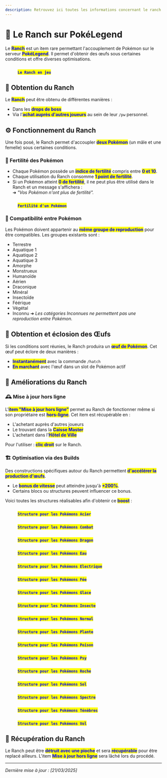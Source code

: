 ```yaml
---
description: Retrouvez ici toutes les informations concernant le ranch
---
```


# 🏡 Le Ranch sur PokéLegend

Le <mark style="color:blue;">**Ranch**</mark> est un item rare permettant l'accouplement de Pokémon sur le serveur <mark style="color:blue;">**PokéLegend**</mark>. Il permet d'obtenir des œufs sous certaines conditions et offre diverses optimisations.

<figure><img src="../Ranch_StreaMiiix/Ranch.png" alt=""><figcaption><p><mark style="color:blue;"><strong><code>Le Ranch en jeu</code></strong></mark></p></figcaption></figure>

## 🎁 Obtention du Ranch
Le <mark style="color:blue;">**Ranch**</mark> peut être obtenu de différentes manières :
- Dans les <mark style="color:blue;">**drops de boss**</mark>
- Via l'<mark style="color:blue;">**achat auprès d'autres joueurs**</mark> au sein de leur `/pw` personnel.

## ⚙️ Fonctionnement du Ranch
Une fois posé, le Ranch permet d'accoupler <mark style="color:blue;">**deux Pokémon**</mark> (un mâle et une femelle) sous certaines conditions.

### 🌱 Fertilité des Pokémon
- Chaque Pokémon possède un <mark style="color:blue;">**indice de fertilité**</mark> compris entre <mark style="color:blue;">**0 et 10**</mark>.
- Chaque utilisation du Ranch consomme <mark style="color:blue;">**1 point de fertilité**</mark>.
- Si un Pokémon atteint <mark style="color:blue;">**0 de fertilité**</mark>, il ne peut plus être utilisé dans le Ranch et un message s'affichera :  
  ➜ *"Vos Pokémon n'ont plus de fertilité".*

<figure><img src="../Ranch_StreaMiiix/Fertilité.png" alt=""><figcaption><p><mark style="color:blue;"><strong><code>Fertilité d'un Pokémon</code></strong></mark></p></figcaption></figure>

### 💑 Compatibilité entre Pokémon
Les Pokémon doivent appartenir au <mark style="color:blue;">**même groupe de reproduction**</mark> pour être compatibles. Les groupes existants sont :
- Terrestre
- Aquatique 1
- Aquatique 2
- Aquatique 3
- Amorphe
- Monstrueux
- Humanoïde
- Aérien
- Draconique
- Minéral
- Insectoïde
- Féérique
- Végétal
- Inconnu
  ➜ *Les catégories Inconnues ne permettent pas une reproduction entre Pokémon.*

## 🥚 Obtention et éclosion des Œufs
Si les conditions sont réunies, le Ranch produira un <mark style="color:blue;">**œuf de Pokémon**</mark>. Cet œuf peut éclore de deux manières :
- <mark style="color:blue;">**Instantanément**</mark> avec la commande `/hatch`
- <mark style="color:blue;">**En marchant**</mark> avec l'œuf dans un slot de Pokémon actif

## 🚀 Améliorations du Ranch
### 🕰️ Mise à jour hors ligne
L'<mark style="color:blue;">**item "Mise à jour hors ligne"**</mark> permet au Ranch de fonctionner même si son propriétaire est <mark style="color:blue;">**hors-ligne**</mark>. Cet item est récupérable en :
- L'achetant auprès d'autres joueurs
- Le trouvant dans la <mark style="color:blue;">**Caisse Master**</mark>
- L'achetant dans l'<mark style="color:blue;">**Hôtel de Ville**</mark>

Pour l'utiliser : <mark style="color:blue;">**clic droit**</mark> sur le Ranch.

### 🏗️ Optimisation via des Builds
Des constructions spécifiques autour du Ranch permettent <mark style="color:blue;">**d'accélérer la production d'œufs**</mark>.
- Le <mark style="color:blue;">**bonus de vitesse**</mark> peut atteindre jusqu'à <mark style="color:blue;">**+200%**</mark>.
- Certains blocs ou structures peuvent influencer ce bonus.

Voici toutes les structures réalisables afin d'obtenir ce <mark style="color:blue;">**boost**</mark> :

<figure><img src="../Ranch_StreaMiiix/Acier.png" alt=""><figcaption><p><mark style="color:blue;"><strong><code>Structure pour les Pokémons Acier</code></strong></mark></p></figcaption></figure>

<figure><img src="../Ranch_StreaMiiix/Combat.png" alt=""><figcaption><p><mark style="color:blue;"><strong><code>Structure pour les Pokémons Combat</code></strong></mark></p></figcaption></figure>

<figure><img src="../Ranch_StreaMiiix/Dragon.png" alt=""><figcaption><p><mark style="color:blue;"><strong><code>Structure pour les Pokémons Dragon</code></strong></mark></p></figcaption></figure>

<figure><img src="../Ranch_StreaMiiix/Eau.png" alt=""><figcaption><p><mark style="color:blue;"><strong><code>Structure pour les Pokémons Eau</code></strong></mark></p></figcaption></figure>

<figure><img src="../Ranch_StreaMiiix/Electrique.png" alt=""><figcaption><p><mark style="color:blue;"><strong><code>Structure pour les Pokémons Electrique</code></strong></mark></p></figcaption></figure>

<figure><img src="../Ranch_StreaMiiix/Fée.png" alt=""><figcaption><p><mark style="color:blue;"><strong><code>Structure pour les Pokémons Fée</code></strong></mark></p></figcaption></figure>

<figure><img src="../Ranch_StreaMiiix/Glace.png" alt=""><figcaption><p><mark style="color:blue;"><strong><code>Structure pour les Pokémons Glace</code></strong></mark></p></figcaption></figure>

<figure><img src="../Ranch_StreaMiiix/Insecte.png" alt=""><figcaption><p><mark style="color:blue;"><strong><code>Structure pour les Pokémons Insecte</code></strong></mark></p></figcaption></figure>

<figure><img src="../Ranch_StreaMiiix/Normal.png" alt=""><figcaption><p><mark style="color:blue;"><strong><code>Structure pour les Pokémons Normal</code></strong></mark></p></figcaption></figure>

<figure><img src="../Ranch_StreaMiiix/Plante.png" alt=""><figcaption><p><mark style="color:blue;"><strong><code>Structure pour les Pokémons Plante</code></strong></mark></p></figcaption></figure>

<figure><img src="../Ranch_StreaMiiix/Poison.png" alt=""><figcaption><p><mark style="color:blue;"><strong><code>Structure pour les Pokémons Poison</code></strong></mark></p></figcaption></figure>

<figure><img src="../Ranch_StreaMiiix/Psy.png" alt=""><figcaption><p><mark style="color:blue;"><strong><code>Structure pour les Pokémons Psy</code></strong></mark></p></figcaption></figure>

<figure><img src="../Ranch_StreaMiiix/Roche.png" alt=""><figcaption><p><mark style="color:blue;"><strong><code>Structure pour les Pokémons Roche</code></strong></mark></p></figcaption></figure>

<figure><img src="../Ranch_StreaMiiix/Sol.png" alt=""><figcaption><p><mark style="color:blue;"><strong><code>Structure pour les Pokémons Sol</code></strong></mark></p></figcaption></figure>

<figure><img src="../Ranch_StreaMiiix/Spectre.png" alt=""><figcaption><p><mark style="color:blue;"><strong><code>Structure pour les Pokémons Spectre</code></strong></mark></p></figcaption></figure>

<figure><img src="../Ranch_StreaMiiix/Ténèbres.png" alt=""><figcaption><p><mark style="color:blue;"><strong><code>Structure pour les Pokémons Ténèbres</code></strong></mark></p></figcaption></figure>

<figure><img src="../Ranch_StreaMiiix/Vol.png" alt=""><figcaption><p><mark style="color:blue;"><strong><code>Structure pour les Pokémons Vol</code></strong></mark></p></figcaption></figure>

## 🔄 Récupération du Ranch
Le Ranch peut être <mark style="color:blue;">**détruit avec une pioche**</mark> et sera <mark style="color:blue;">**récupérable**</mark> pour être replacé ailleurs. L'item <mark style="color:blue;">**Mise à jour hors ligne**</mark> sera lâché lors du procédé.

---
*Dernière mise à jour : [21/03/2025]*
